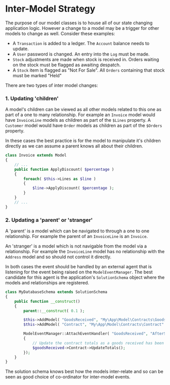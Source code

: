 Inter-Model Strategy
===

The purpose of our model classes is to house all of our state changing application logic. However a
change to a model may be a trigger for other models to change as well. Consider these examples:

* A `Transaction` is added to a ledger. The `Account` balance needs to update.
* A `User` password is changed. An entry into the `Log` must be made.
* `Stock` adjustments are made when stock is received in. Orders waiting on the stock must be
flagged as awaiting despatch.
* A `Stock` item is flagged as "Not For Sale". All `Orders` containing that stock must be marked
"Held"

There are two types of inter model changes:

### 1. Updating 'children'

A model's children can be viewed as all other models related to this one as part of a one to many
relationship. For example an `Invoice` model would have `InvoiceLine` models as children as part of
the `$Lines` property. A `Customer` model would have `Order` models as children as part of the
`$Orders` property.

In these cases the best practice is for the model to manipulate it's children directly as we can
assume a parent knows all about their children.

``` php
class Invoice extends Model
{
	// ...
	public function ApplyDiscount( $percentage )
	{
		foreach( $this->Lines as $line )
		{
			$line->ApplyDiscount( $percentage );
		}
	}
	// ...
}
```

### 2. Updating a 'parent' or 'stranger'

A 'parent' is a model which can be navigated to through a one to one relationship. For example the
parent of an `InvoiceLine` is an `Invoice`.

An 'stranger' is a model which is not navigable from the model via a relationship.
For example the `InvoiceLine` model has no relationship with the `Address` model and so should not
control it directly.

In both cases the event should be handled by an external agent that is listening for the event being
raised on the `ModelEventManager`. The best candidate for this agent is the application's
`SolutionSchema` object where the models and relationships are registered.

``` php
class MyDatabaseSchema extends SolutionSchema
{
	public function __construct()
	{
		parent::__construct( 0.1 );

		$this->AddModel( "GoodsReceived", "My\App\Model\Contracts\GoodsReceived" );
		$this->AddModel( "Contract", "My\App\Model\Contracts\Contract" );

		ModelEventManager::AttachEventHandler( "GoodsReceived", "AfterSave", function( $goodsReceived )
		{
			// Update the contract totals as a goods received has been adjusted.
			$goodsReceived->Contract->UpdateTotals();
		});
	}
}
```

The solution schema knows best how the models inter-relate and so can be seen as good choice of
co-ordinator for inter-model events.